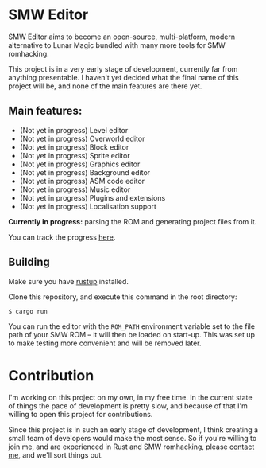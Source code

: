 # SMW Editor

SMW Editor aims to become an open-source, multi-platform, modern alternative to Lunar
Magic bundled with many more tools for SMW romhacking.

This project is in a very early stage of development, currently far from anything
presentable. I haven't yet decided what the final name of this project will be,
and none of the main features are there yet.

## Main features:

- (Not yet in progress) Level editor
- (Not yet in progress) Overworld editor
- (Not yet in progress) Block editor
- (Not yet in progress) Sprite editor
- (Not yet in progress) Graphics editor
- (Not yet in progress) Background editor
- (Not yet in progress) ASM code editor
- (Not yet in progress) Music editor
- (Not yet in progress) Plugins and extensions
- (Not yet in progress) Localisation support

**Currently in progress:** parsing the ROM and generating project files from it.

You can track the progress [here](https://github.com/SMW-Editor/smw-editor/projects/1).

## Building

Make sure you have [rustup](https://rustup.rs/) installed.

Clone this repository, and execute this command in the root directory:

```bash
$ cargo run 
```

You can run the editor with the `ROM_PATH` environment variable set to the file path
of your SMW ROM – it will then be loaded on start-up. This was set up to make testing
more convenient and will be removed later. 

# Contribution

I'm working on this project on my own, in my free time. In the current state of things
the pace of development is pretty slow, and because of that I'm willing to open this
project for contributions.

Since this project is in such an early stage of development, I think creating a small
team of developers would make the most sense. So if you're willing to join me, and are
experienced in Rust and SMW romhacking, please
[contact me](mailto:a.gasior@newcastle.ac.uk), and we'll sort things out. 
